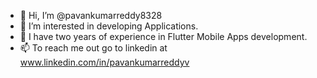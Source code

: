 - 👋 Hi, I’m @pavankumarreddy8328
- 👀 I’m interested in developing Applications.
- 🌱 I have two years of experience in Flutter Mobile Apps development.
- 📫 To reach me out go to linkedin at www.linkedin.com/in/pavankumarreddyv

<!---
pavankumarreddy8328/pavankumarreddy8328 is a ✨ special ✨ repository because its `README.md` (this file) appears on your GitHub profile.
You can click the Preview link to take a look at your changes.
--->

